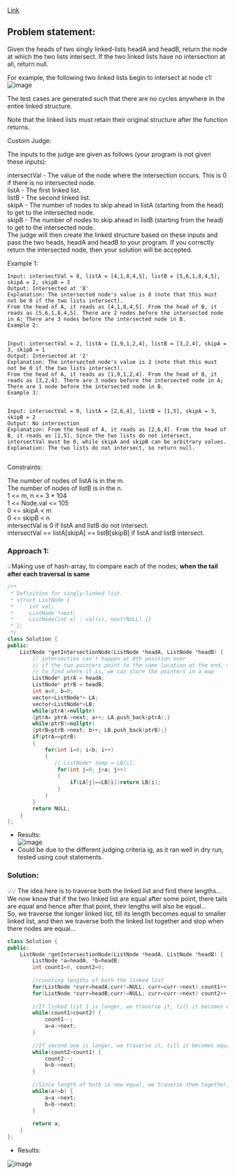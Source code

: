 [Link](https://leetcode.com/problems/intersection-of-two-linked-lists/)

## Problem statement:
Given the heads of two singly linked-lists headA and headB, return the node at which the two lists intersect. If the two linked lists have no intersection at all, return null.

For example, the following two linked lists begin to intersect at node c1:   
![image](https://user-images.githubusercontent.com/64036955/172277876-d82f3fe8-a2b6-4e0a-964d-c81c4207581f.png)



The test cases are generated such that there are no cycles anywhere in the entire linked structure.

Note that the linked lists must retain their original structure after the function returns.

Custom Judge:

The inputs to the judge are given as follows (your program is not given these inputs):     

intersectVal - The value of the node where the intersection occurs. This is 0 if there is no intersected node.   
listA - The first linked list.     
listB - The second linked list.     
skipA - The number of nodes to skip ahead in listA (starting from the head) to get to the intersected node.   
skipB - The number of nodes to skip ahead in listB (starting from the head) to get to the intersected node.    
The judge will then create the linked structure based on these inputs and pass the two heads, headA and headB to your program. If you correctly return the intersected node, then your solution will be accepted.
    
 

Example 1:

```
Input: intersectVal = 8, listA = [4,1,8,4,5], listB = [5,6,1,8,4,5], skipA = 2, skipB = 3
Output: Intersected at '8'
Explanation: The intersected node's value is 8 (note that this must not be 0 if the two lists intersect).
From the head of A, it reads as [4,1,8,4,5]. From the head of B, it reads as [5,6,1,8,4,5]. There are 2 nodes before the intersected node in A; There are 3 nodes before the intersected node in B.
Example 2:


Input: intersectVal = 2, listA = [1,9,1,2,4], listB = [3,2,4], skipA = 3, skipB = 1
Output: Intersected at '2'
Explanation: The intersected node's value is 2 (note that this must not be 0 if the two lists intersect).
From the head of A, it reads as [1,9,1,2,4]. From the head of B, it reads as [3,2,4]. There are 3 nodes before the intersected node in A; There are 1 node before the intersected node in B.
Example 3:


Input: intersectVal = 0, listA = [2,6,4], listB = [1,5], skipA = 3, skipB = 2
Output: No intersection
Explanation: From the head of A, it reads as [2,6,4]. From the head of B, it reads as [1,5]. Since the two lists do not intersect, intersectVal must be 0, while skipA and skipB can be arbitrary values.
Explanation: The two lists do not intersect, so return null.
 
```
Constraints:

The number of nodes of listA is in the m.  
The number of nodes of listB is in the n.  
1 <= m, n <= 3 * 104  
1 <= Node.val <= 105  
0 <= skipA < m  
0 <= skipB < n  
intersectVal is 0 if listA and listB do not intersect.    
intersectVal == listA[skipA] == listB[skipB] if listA and listB intersect.   

### Approach 1:  
💡Making use of hash-array, to compare each of the nodes; **when the tail after each traversal is same**
```cpp
/**
 * Definition for singly-linked list.
 * struct ListNode {
 *     int val;
 *     ListNode *next;
 *     ListNode(int x) : val(x), next(NULL) {}
 * };
 */
class Solution {
public:
    ListNode *getIntersectionNode(ListNode *headA, ListNode *headB) {
        // intersection can't happen at 0th position ever
        // if the two pointers point to the same location at the end, then we must have an intersection
        // to find where it is, we can store the pointers in a map
        ListNode* ptrA = headA;
        ListNode* ptrB = headB;
        int a=0, b=0;
        vector<ListNode*> LA;
        vector<ListNode*>LB;
        while(ptrA!=nullptr)
        {ptrA= ptrA->next; a++; LA.push_back(ptrA);}
        while(ptrB!=nullptr)
        {ptrB=ptrB->next; b++; LB.push_back(ptrB);}
        if(ptrA==ptrB)
        {
            for(int i=0; i<b; i++)
            {
               // ListNode* temp = LB[i];
                for(int j=0; j<a; j++)
                {
                    if(LA[j]==LB[i])return LB[i];
                }
            }
        }
        return NULL;
    }
};
```

- Results:   
![image](https://user-images.githubusercontent.com/64036955/172278248-baeba005-d701-4bd1-a855-c922ad0dabc6.png)   
- Could be due to the different judging criteria ig, as it ran well in dry run, tested using cout statements.   


### Solution:  

💡💡  The idea here is to traverse both the linked list and find there lengths...    
We now know that if the two linked list are equal after some point, there tails are equal and hence after that point, their lengths will also be equal...    
So, we traverse the longer linked list, till its length becomes equal to smaller linked list, and then we traverse both the linked list together and stop when there nodes are equal...   



```cpp
class Solution {
public:
    ListNode *getIntersectionNode(ListNode *headA, ListNode *headB) {
        ListNode *a=headA, *b=headB;
        int count1=0, count2=0;
		
		//counting lengths of both the linked list
        for(ListNode *curr=headA;curr!=NULL; curr=curr->next) count1++;
        for(ListNode *curr=headB;curr!=NULL; curr=curr->next) count2++;
        
		//If linked list 1 is longer, we traverse it, till it becomes equal to length of second...
        while(count1>count2) {
            count1--;
            a=a->next;
        }
        
		//If second one is longer, we traverse it, till it becomes equal to length of first...
        while(count2>count1) {
            count2--;
            b=b->next;
        }
        
		//Since length of both is now equal, we traverse them together, and break if the nodes become equal...
        while(a!=b) {
            a=a->next;
            b=b->next;
        }
        
        return a;
    }
};

```

- Results:   

![image](https://user-images.githubusercontent.com/64036955/172278768-ea12f402-2776-4f2b-9eb4-513b6ea43032.png)

